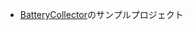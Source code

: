 * <a href="https://www.youtube.com/playlist?list=PLZlv_N0_O1gYup-gvJtMsgJqnEB_dGiM4">BatteryCollector</a>のサンプルプロジェクト
